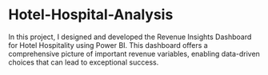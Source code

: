 # Hotel-Hospital-Analysis
In this project, I designed and developed the Revenue Insights Dashboard for Hotel Hospitality using Power BI. This dashboard offers a comprehensive picture of important revenue variables, enabling data-driven choices that can lead to exceptional success.
